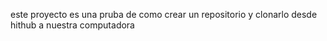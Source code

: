 este proyecto es una pruba de como crear un repositorio y clonarlo desde hithub a nuestra computadora
